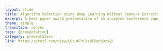 ```yaml
---
layout: slide
title: Algorithm Selection Using Deep Learning Without Feature Extraction
excerpt: A best paper award presentation of an accepted conference paper at The Genetic and Evolutionary Computation Conference (GECCO19).
theme: simple
transition: convex
tags: [presentation]
category: presentation
link: https://prezi.com/view/LOcUATrCkeHFOp0g9zsQ/
---
```



